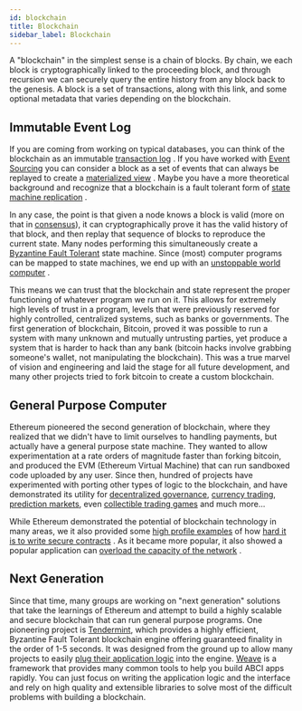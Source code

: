 ```yaml
---
id: blockchain
title: Blockchain
sidebar_label: Blockchain
---
```


A "blockchain" in the simplest sense is a chain of blocks. By chain, we each block is cryptographically linked to the proceeding block, and through recursion we can securely query the entire history from any block back to the genesis. A block is a set of transactions, along with this link, and some optional metadata that varies depending on the blockchain.

## Immutable Event Log

If you are coming from working on typical databases, you can think of the blockchain as an immutable [transaction log](https://en.wikipedia.org/wiki/Transaction_log) . If you have worked with [Event Sourcing](https://martinfowler.com/eaaDev/EventSourcing.html) you can consider a block as a set of events that can always be replayed to create a [materialized view](https://docs.microsoft.com/en-us/azure/architecture/patterns/materialized-view) . Maybe you have a more theoretical background and recognize that a blockchain is a fault tolerant form of [state machine replication](https://en.wikipedia.org/wiki/State_machine_replication#Ordering_Inputs) .

In any case, the point is that given a node knows a block is valid (more on that in [consensus](./consensus.html)), it can cryptographically prove it has the valid history of that block, and then replay that sequence of blocks to reproduce the current state. Many nodes performing this simultaneously create a [Byzantine Fault Tolerant](https://en.wikipedia.org/wiki/Byzantine_fault_tolerance) state machine. Since (most) computer programs can be mapped to state machines, we end up with an [unstoppable world computer](https://www.ethereum.org/) .

This means we can trust that the blockchain and state represent the proper functioning of whatever program we run on it. This allows for extremely high levels of trust in a program, levels that were previously reserved for highly controlled, centralized systems, such as banks or governments. The first generation of blockchain, Bitcoin, proved it was possible to run a system with many unknown and mutually untrusting parties, yet produce a system that is harder to hack than any bank (bitcoin hacks involve grabbing someone's wallet, not manipulating the blockchain). This was a true marvel of vision and engineering and laid the stage for all future development, and many other projects tried to fork bitcoin to create a custom blockchain.

## General Purpose Computer

Ethereum pioneered the second generation of blockchain, where they realized that we didn't have to limit ourselves to handling payments, but actually have a general purpose state machine. They wanted to allow experimentation at a rate orders of magnitude faster than forking bitcoin, and produced the EVM (Ethereum Virtual Machine) that can run sandboxed code uploaded by any user. Since then, hundred of projects have experimented with porting other types of logic to the blockchain, and have demonstrated its utility for [decentralized governance](https://aragon.one/), [currency trading](https://0xproject.com/), [prediction markets](https://gnosis.pm/), even [collectible trading games](https://www.cryptokitties.co/) and much more...

While Ethereum demonstrated the potential of blockchain technology in many areas, we it also provided some [high profile examples](https://www.cryptocompare.com/coins/guides/the-dao-the-hack-the-soft-fork-and-the-hard-fork/) of how [hard it is to write secure contracts](https://medium.com/chain-cloud-company-blog/parity-multisig-hack-again-b46771eaa838) . As it became more popular, it also showed a popular application can [overload the capacity of the network](https://dealbreaker.com/2017/12/ethereum-the-crypto-network-that-will-transform-everything-struggles-to-handle-digital-beanie-babies/) .

## Next Generation

Since that time, many groups are working on "next generation" solutions that take the learnings of Ethereum and attempt to build a highly scalable and secure blockchain that can run general purpose programs. One pioneering project is [Tendermint](https://tendermint.com/), which provides a highly efficient, Byzantine Fault Tolerant blockchain engine offering guaranteed finality in the order of 1-5 seconds. It was designed from the ground up to allow many projects to easily [plug their application logic](https://tendermint.readthedocs.io/en/master/app-development.html#abci-design) into the engine. [Weave](https://github.com/iov-one/weave) is a framework that provides many common tools to help you build ABCI apps rapidly. You can just focus on writing the application logic and the interface and rely on high quality and extensible libraries to solve most of the difficult problems with building a blockchain.
